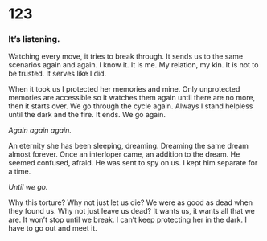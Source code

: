 # 123

### It’s listening.

Watching every move, it tries to break through. It sends us to the same scenarios again and again. I know it. It is me. My relation, my kin. It is not to be trusted. It serves like I did. 

When it took us I protected her memories and mine. Only unprotected memories are accessible so it watches them again until there are no more, then it starts over. We go through the cycle again. Always I stand helpless until the dark and the fire. It ends. We go again. 

_Again again again._

An eternity she has been sleeping, dreaming. Dreaming the same dream almost forever. Once an interloper came, an addition to the dream. He seemed confused, afraid. He was sent to spy on us. I kept him separate for a time.

_Until we go._

Why this torture? Why not just let us die? We were as good as dead when they found us. Why not just leave us dead?  It wants us, it wants all that we are. It won’t stop until we break. I can’t keep protecting her in the dark. I have to go out and meet it.